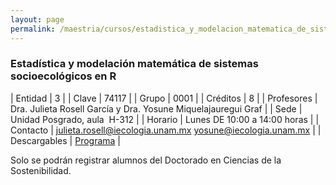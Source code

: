 ```yaml
---
layout: page
permalink: /maestria/cursos/estadistica_y_modelacion_matematica_de_sistemas_socioecologicos_en_r/
---
```


### Estadística y modelación matemática de sistemas socioecológicos en R

| Entidad | 3 |
| Clave | 74117 |
| Grupo | 0001 |
| Créditos | 8 |
| Profesores | Dra. Julieta Rosell García y Dra. Yosune Miquelajauregui Graf |
| Sede | Unidad Posgrado, aula&nbsp; H-312 |
| Horario | Lunes DE 10:00 a 14:00 horas |
| Contacto | <julieta.rosell@iecologia.unam.mx> <yosune@iecologia.unam.mx> |
| Descargables |  [Programa](/assets/docs/cursos/estadistica_modelacion_matematica_sistemas_socioecologicos_r.pdf) |


Solo se podrán registrar alumnos del Doctorado en Ciencias de la Sostenibilidad.
